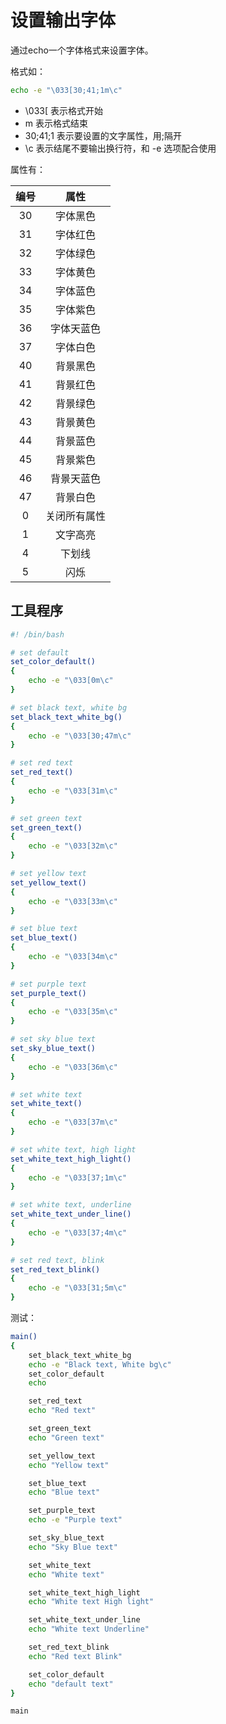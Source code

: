 # 设置输出字体

通过echo一个字体格式来设置字体。

格式如：

```bash
echo -e "\033[30;41;1m\c"
```

- \033[ 表示格式开始
- m 表示格式结束
- 30;41;1 表示要设置的文字属性，用;隔开
- \c 表示结尾不要输出换行符，和 -e 选项配合使用

属性有：

|编号|属性|
|:-:|:-:|
|30|字体黑色|
|31|字体红色|
|32|字体绿色|
|33|字体黄色|
|34|字体蓝色|
|35|字体紫色|
|36|字体天蓝色|
|37|字体白色|
|40|背景黑色|
|41|背景红色|
|42|背景绿色|
|43|背景黄色|
|44|背景蓝色|
|45|背景紫色|
|46|背景天蓝色|
|47|背景白色|
|0|关闭所有属性|
|1|文字高亮|
|4|下划线|
|5|闪烁|

## 工具程序

```bash
#! /bin/bash

# set default
set_color_default()
{
    echo -e "\033[0m\c"
}

# set black text, white bg
set_black_text_white_bg()
{
    echo -e "\033[30;47m\c"
}

# set red text
set_red_text()
{
    echo -e "\033[31m\c"
}

# set green text
set_green_text()
{
    echo -e "\033[32m\c"
}

# set yellow text
set_yellow_text()
{
    echo -e "\033[33m\c"
}

# set blue text
set_blue_text()
{
    echo -e "\033[34m\c"
}

# set purple text
set_purple_text()
{
    echo -e "\033[35m\c"
}

# set sky blue text
set_sky_blue_text()
{
    echo -e "\033[36m\c"
}

# set white text
set_white_text()
{
    echo -e "\033[37m\c"
}

# set white text, high light
set_white_text_high_light()
{
    echo -e "\033[37;1m\c"
}

# set white text, underline
set_white_text_under_line()
{
    echo -e "\033[37;4m\c"
}

# set red text, blink
set_red_text_blink()
{
    echo -e "\033[31;5m\c"
}
```

测试：

```bash
main()
{
    set_black_text_white_bg
	echo -e "Black text, White bg\c"
    set_color_default
    echo

    set_red_text
	echo "Red text"

    set_green_text
	echo "Green text"

    set_yellow_text
	echo "Yellow text"

    set_blue_text
	echo "Blue text"

    set_purple_text
	echo -e "Purple text"

    set_sky_blue_text
	echo "Sky Blue text"

    set_white_text
	echo "White text"

    set_white_text_high_light
	echo "White text High light"

    set_white_text_under_line
	echo "White text Underline"

    set_red_text_blink
	echo "Red text Blink"

    set_color_default
	echo "default text"
}

main
```